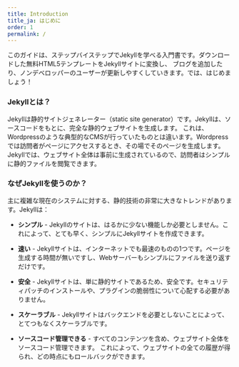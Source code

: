 ```yaml
---
title: Introduction
title_ja: はじめに
order: 1
permalink: /
---
```

このガイドは、ステップバイステップでJekyllを学べる入門書です。ダウンロードした無料HTML5テンプレートをJekyllサイトに変換し、
ブログを追加したり、ノンデベロッパーのユーザーが更新しやすくしていきます。では、はじめましょう！

### Jekyllとは？

Jekyllは静的サイトジェネレーター（static site generator）です。Jekyllは、ソースコードをもとに、完全な静的ウェブサイトを生成します。
これは、Wordpressのような典型的なCMSが行っていたものとは違います。Wordpressでは訪問者がページにアクセスするとき、その場でそのページを生成します。
Jekyllでは、ウェブサイト全体は事前に生成されているので、訪問者はシンプルに静的ファイルを閲覧できます。

### なぜJekyllを使うのか？

主に複雑な現在のシステムに対する、静的技術の非常に大きなトレンドがあります。Jekyllは：

* **シンプル** - Jekyllのサイトは、はるかに少ない機能しか必要としません。これによって、とても早く、シンプルにJekyllサイトを作成できます。

* **速い** - Jekyllサイトは、インターネットでも最速のものの1つです。ページを生成する時間が無いですし、Webサーバーもシンプルにファイルを送り返すだけです。

* **安全** - Jekyllサイトは、単に静的サイトであるため、安全です。セキュリティパッチのインストールや、プラグインの脆弱性について心配する必要がありません。

* **スケーラブル** - Jekyllサイトはバックエンドを必要としないことによって、とてつもなくスケーラブルです。

* **ソースコード管理できる** - すべてのコンテンツを含め、ウェブサイト全体をソースコード管理できます。
これによって、ウェブサイトの全ての履歴が得られ、どの時点にもロールバックができます。
